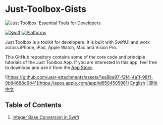 # Just-Toolbox-Gists

![Just Toolbox: Essential Tools for Developers](https://github.com/user-attachments/assets/bd64e2b1-d2c5-4d36-ae05-d9d638b39129)

[![Swift](https://img.shields.io/badge/Swift-5.0_5.9-orange?style=flat-square)](https://img.shields.io/badge/Swift-5.0_5.9-Orange?style=flat-square)
[![Platforms](https://img.shields.io/badge/Platforms-macOS_iOS_watchOS_visionOS-yellowgreen?style=flat-square)](https://img.shields.io/badge/Platforms-macOS_iOS_watchOS_visionOS-yellowgreen?style=flat-square)

Just Toolbox is a toolkit for developers. It is built with SwiftUI and work across iPhone, iPad, Apple Watch, Mac and Vision Pro.

This GitHub repository contains some of the core code and principle tutorials of the Just Toolbox App. If you are interested in this app, feel free to download and use it from the [App Store](https://apps.apple.com/app/id6504505981).

![https://github.com/user-attachments/assets/1ea8ba97-f2f4-4a1f-98f1-9b84688c6441](https://apps.apple.com/app/id6504505981)
[English](README.md) | [简体中文](README_cn.md)

## Table of Contents

1. [Integer Base Conversion in Swift](en/IntegerBaseConversion.md)
